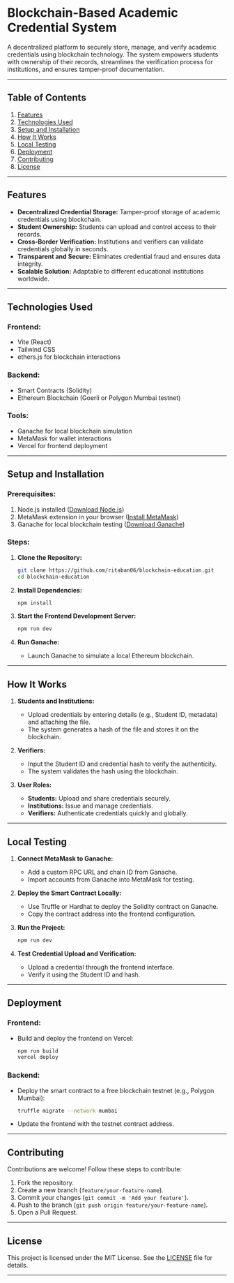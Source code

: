 # Blockchain-Based Academic Credential System  
A decentralized platform to securely store, manage, and verify academic credentials using blockchain technology. The system empowers students with ownership of their records, streamlines the verification process for institutions, and ensures tamper-proof documentation.

---

## **Table of Contents**  
1. [Features](#features)  
2. [Technologies Used](#technologies-used)  
3. [Setup and Installation](#setup-and-installation)  
4. [How It Works](#how-it-works)  
5. [Local Testing](#local-testing)  
6. [Deployment](#deployment)  
7. [Contributing](#contributing)  
8. [License](#license)  

---

## **Features**  
- **Decentralized Credential Storage:** Tamper-proof storage of academic credentials using blockchain.  
- **Student Ownership:** Students can upload and control access to their records.  
- **Cross-Border Verification:** Institutions and verifiers can validate credentials globally in seconds.  
- **Transparent and Secure:** Eliminates credential fraud and ensures data integrity.  
- **Scalable Solution:** Adaptable to different educational institutions worldwide.  

---

## **Technologies Used**  
### **Frontend:**  
- Vite (React)  
- Tailwind CSS  
- ethers.js for blockchain interactions  

### **Backend:**  
- Smart Contracts (Solidity)  
- Ethereum Blockchain (Goerli or Polygon Mumbai testnet)  

### **Tools:**  
- Ganache for local blockchain simulation  
- MetaMask for wallet interactions  
- Vercel for frontend deployment  

---

## **Setup and Installation**  
### Prerequisites:  
1. Node.js installed ([Download Node.js](https://nodejs.org/))  
2. MetaMask extension in your browser ([Install MetaMask](https://metamask.io/))  
3. Ganache for local blockchain testing ([Download Ganache](https://trufflesuite.com/ganache/))  

### Steps:  
1. **Clone the Repository:**  
   ```bash
   git clone https://github.com/ritaban06/blockchain-education.git
   cd blockchain-education
   ```
2. **Install Dependencies:**  
   ```bash
   npm install
     ```

3. **Start the Frontend Development Server:**  
   ```bash
   npm run dev
   ```
4. **Run Ganache:**  
   - Launch Ganache to simulate a local Ethereum blockchain.  

---

## **How It Works**  
1. **Students and Institutions:**  
   - Upload credentials by entering details (e.g., Student ID, metadata) and attaching the file.  
   - The system generates a hash of the file and stores it on the blockchain.  

2. **Verifiers:**  
   - Input the Student ID and credential hash to verify the authenticity.  
   - The system validates the hash using the blockchain.  

3. **User Roles:**  
   - **Students:** Upload and share credentials securely.  
   - **Institutions:** Issue and manage credentials.  
   - **Verifiers:** Authenticate credentials quickly and globally.  

---

## **Local Testing**  
1. **Connect MetaMask to Ganache:**  
   - Add a custom RPC URL and chain ID from Ganache.  
   - Import accounts from Ganache into MetaMask for testing.  

2. **Deploy the Smart Contract Locally:**  
   - Use Truffle or Hardhat to deploy the Solidity contract on Ganache.  
   - Copy the contract address into the frontend configuration.  

3. **Run the Project:**  
   ```bash
   npm run dev
   ```
4. **Test Credential Upload and Verification:**  
   - Upload a credential through the frontend interface.  
   - Verify it using the Student ID and hash.  

---

## **Deployment**  
### **Frontend:**  
- Build and deploy the frontend on Vercel:  
  ```bash
  npm run build
  vercel deploy
  ```

### **Backend:**  
- Deploy the smart contract to a free blockchain testnet (e.g., Polygon Mumbai):  
  ```bash
  truffle migrate --network mumbai
  ```
- Update the frontend with the testnet contract address.  

---

## **Contributing**  
Contributions are welcome! Follow these steps to contribute:  
1. Fork the repository.  
2. Create a new branch (`feature/your-feature-name`).  
3. Commit your changes (`git commit -m 'Add your feature'`).  
4. Push to the branch (`git push origin feature/your-feature-name`).  
5. Open a Pull Request.  

---

## **License**  

This project is licensed under the MIT License. See the [LICENSE](LICENSE) file for details.  

--- 
